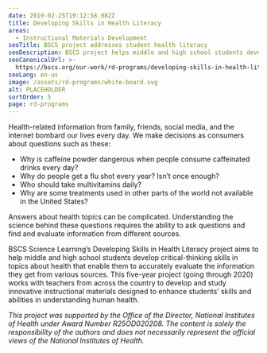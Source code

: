 ```yaml
---
date: 2019-02-25T19:12:58.082Z
title: Developing Skills in Health Literacy
areas:
  - Instructional Materials Development
seoTitle: BSCS project addresses student health literacy
seoDescription: BSCS project helps middle and high school students develop skills for accurately evaluating health information.
seoCanonicalUrl: >-
  https://bscs.org/our-work/rd-programs/developing-skills-in-health-literacy
seoLang: en-us
image: /assets/rd-programs/white-board.svg
alt: PLACEHOLDER
sortOrder: 5
page: rd-programs
---
```

Health-related information from family, friends, social media, and the internet bombard our lives every day. We make decisions as consumers about questions such as these:

* Why is caffeine powder dangerous when people consume caffeinated drinks every day?
* Why do people get a flu shot every year? Isn’t once enough?
* Who should take multivitamins daily?
* Why are some treatments used in other parts of the world not available in the United States?

Answers about health topics can be complicated. Understanding the science behind these questions requires the ability to ask questions and find and evaluate information from different sources.

BSCS Science Learning’s Developing Skills in Health Literacy project aims to help middle and high school students develop critical-thinking skills in topics about health that enable them to accurately evaluate the information they get from various sources. This five-year project (going through 2020) works with teachers from across the country to develop and study innovative instructional materials designed to enhance students’ skills and abilities in understanding human health.

_This project was supported by the Office of the Director, National Institutes of Health under Award Number_ _R25OD020208. The content is solely the responsibility of the authors and does not necessarily represent the official views of the National Institutes of Health._
